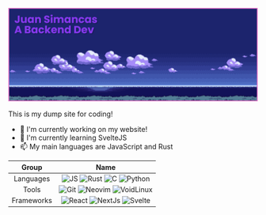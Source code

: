 [![MasterHead](./banner.png)](https://www.github.com/SrLebel)

This is my dump site for coding!
- 🔭 I'm currently working on my website!
- 🌱 I'm currently learning SvelteJS
- 📫 My main languages are JavaScript and Rust

| Group | Name |
| :---: | :---: |
| Languages | ![JS](https://img.shields.io/badge/JavaScript-F7DF1E?style=for-the-badge&logo=JavaScript&logoColor=white) ![Rust](https://img.shields.io/badge/Rust-000000?style=for-the-badge&logo=rust&logoColor=white) ![C](https://img.shields.io/badge/C-00599C?style=for-the-badge&logo=c&logoColor=white) ![Python](https://img.shields.io/badge/Python-14354C?style=for-the-badge&logo=python&logoColor=white) |
| Tools | ![Git](https://img.shields.io/badge/GIT-E44C30?style=for-the-badge&logo=git&logoColor=white) ![Neovim](https://img.shields.io/badge/NeoVim-%2357A143.svg?&style=for-the-badge&logo=neovim&logoColor=white) ![VoidLinux](https://img.shields.io/badge/Linux-FCC624?style=for-the-badge&logo=linux&logoColor=black)    | 
| Frameworks | ![React](https://img.shields.io/badge/React-20232A?style=for-the-badge&logo=react&logoColor=61DAFB) ![NextJs](https://img.shields.io/badge/Next.js-000?logo=nextdotjs&logoColor=fff&style=for-the-badge) ![Svelte](https://img.shields.io/badge/Svelte-4A4A55?style=for-the-badge&logo=svelte&logoColor=FF3E00) |

